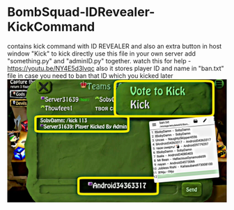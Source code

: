 # BombSquad-IDRevealer-KickCommand
contains kick command with ID REVEALER and also an extra button in host window "Kick" to kick directly
use this file in your own server add "something.py" and "adminID.py" together.
watch this for help - https://youtu.be/NY4E5d3lvqc
also it stores player ID and name in "ban.txt" file in case you need to ban that ID which you kicked later
![](something.jpg)
